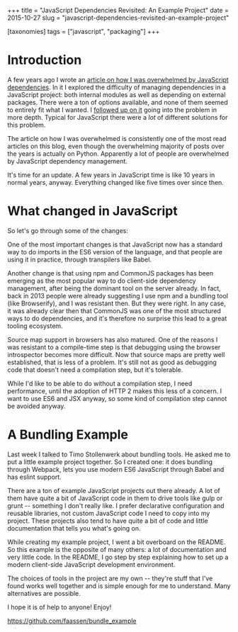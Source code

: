+++
title = "JavaScript Dependencies Revisited: An Example Project"
date = 2015-10-27
slug = "javascript-dependencies-revisited-an-example-project"

[taxonomies]
tags = ["javascript", "packaging"]
+++

# Introduction

A few years ago I wrote an [article on how I was overwhelmed by
JavaScript
dependencies](http://blog.startifact.com/posts/overwhelmed-by-javascript-dependencies.html).
In it I explored the difficulty of managing dependencies in a JavaScript
project: both internal modules as well as depending on external
packages. There were a ton of options available, and none of them seemed
to entirely fit what I wanted. I [followed up on
it](http://blog.startifact.com/posts/js-dependency-tools-redux.html)
going into the problem in more depth. Typical for JavaScript there were
a *lot* of different solutions for this problem.

The article on how I was overwhelmed is consistently one of the most
read articles on this blog, even though the overwhelming majority of
posts over the years is actually on Python. Apparently a lot of people
are overwhelmed by JavaScript dependency management.

It's time for an update. A few years in JavaScript time is like 10 years
in normal years, anyway. Everything changed like five times over since
then.

# What changed in JavaScript

So let's go through some of the changes:

One of the most important changes is that JavaScript now has a standard
way to do imports in the ES6 version of the language, and that people
are using it in practice, through transpilers like Babel.

Another change is that using npm and CommonJS packages has been emerging
as the most popular way to do client-side dependency management, after
being the dominant tool on the server already. In fact, back in 2013
people were already suggesting I use npm and a bundling tool (like
Browserify), and I was resistant then. But they were right. In any case,
it was already clear then that CommonJS was one of the most structured
ways to do dependencies, and it's therefore no surprise this lead to a
great tooling ecosystem.

Source map support in browsers has also matured. One of the reasons I
was resistant to a compile-time step is that debugging using the browser
introspector becomes more difficult. Now that source maps are pretty
well established, that is less of a problem. It's still not as good as
debugging code that doesn't need a compilation step, but it's tolerable.

While I'd like to be able to do without a compilation step, I need
performance, until the adoption of HTTP 2 makes this less of a concern.
I want to use ES6 and JSX anyway, so some kind of compilation step
cannot be avoided anyway.

# A Bundling Example

Last week I talked to Timo Stollenwerk about bundling tools. He asked me
to put a little example project together. So I created one: it does
bundling through Webpack, lets you use modern ES6 JavaScript through
Babel and has eslint support.

There are a ton of example JavaScript projects out there already. A lot
of them have quite a bit of JavaScript code in them to drive tools like
gulp or grunt -- something I don't really like. I prefer declarative
configuration and reusable libraries, not custom JavaScript code I need
to copy into my project. These projects also tend to have quite a bit of
code and little documentation that tells you what's going on.

While creating my example project, I went a bit overboard on the README.
So this example is the opposite of many others: a lot of documentation
and very little code. In the README, I go step by step explaining how to
set up a modern client-side JavaScript development environment.

The choices of tools in the project are my own -- they're stuff that
I've found works well together and is simple enough for me to
understand. Many alternatives are possible.

I hope it is of help to anyone! Enjoy!

<https://github.com/faassen/bundle_example>
